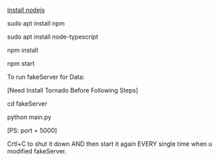 [Install nodejs](https://nodejs.org/en/download/package-manager/#debian-and-ubuntu-based-linux-distributions)  

sudo apt install npm

sudo apt install node-typescript

npm install

npm start



To run fakeServer for Data:

[Need Install Tornado Before Following Steps]

cd fakeServer

python main.py

[PS: port = 5000]

Crtl+C to shut it down AND then start it again EVERY single time when u modified fakeServer.
